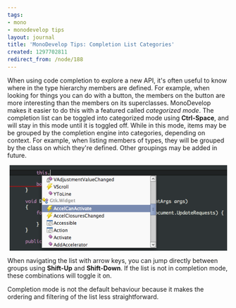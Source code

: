 ```yaml
---
tags:
- mono
- monodevelop tips
layout: journal
title: 'MonoDevelop Tips: Completion List Categories'
created: 1297702811
redirect_from: /node/188
---
```

When using code completion to explore a new API, it's often useful to know where in the type hierarchy members are defined. For example, when looking for things you can do with a button, the members on the button are more interesting than the members on its superclasses. MonoDevelop makes it easier to do this with a featured called _categorized mode_. The completion list can be toggled into categorized mode using <strong>Ctrl-Space</strong>, and will stay in this mode until it is toggled off. While in this mode, items may be be grouped by the completion engine into categories, depending on context. For example, when listing members of types, they will be grouped by the class on which they're defined. Other groupings may be added in future.

<a href="/files/images/md-tips/completion-categories.png" rel="lightbox[md_tips_completion_categories]" title="Completion list categories"><img src="/files/images/md-tips/completion-categories.png" alt="Completion list categories" style="max-width:98%; display:block;margin-left:auto;margin-right:auto;" /></a>

When navigating the list with arrow keys, you can jump directly between groups using <strong>Shift-Up</strong> and <strong>Shift-Down</strong>. If the list is not in completion mode, these combinations will toggle it on.

Completion mode is not the default behaviour because it makes the ordering and filtering of the list less straightforward.
